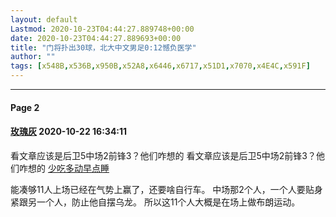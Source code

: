 ```yaml
---
layout: default
Lastmod: 2020-10-23T04:44:27.889748+00:00
date: 2020-10-23T04:44:27.889693+00:00
title: "门将扑出30球，北大中文男足0:12憾负医学"
author: ""
tags: [x548B,x536B,x950B,x52A8,x6446,x6717,x51D1,x7070,x4E4C,x591F]
---
```


* * *

#### Page 2

#### [玫瑰灰](https://www.douban.com/people/maggie1983/) 2020-10-22 16:34:11

看文章应该是后卫5中场2前锋3？他们咋想的 看文章应该是后卫5中场2前锋3？他们咋想的 [](#)[少吃多动早点睡](https://www.douban.com/people/3050754/)

能凑够11人上场已经在气势上赢了，还要啥自行车。 中场那2个人，一个人要贴身紧跟另一个人，防止他自摆乌龙。 所以这11个人大概是在场上做布朗运动。

